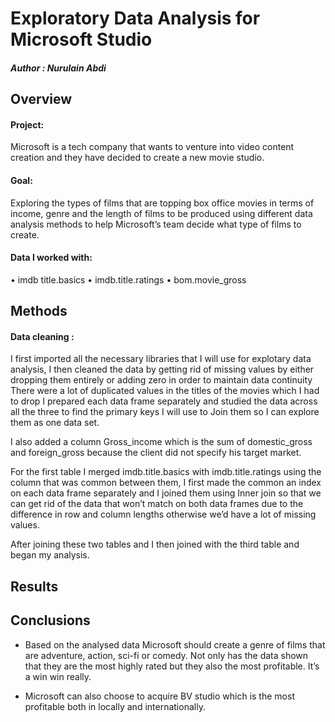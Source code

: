 # Exploratory Data Analysis for Microsoft Studio

##### Author : Nurulain Abdi

## Overview

#### Project: 

Microsoft is a tech company that wants to venture into video content creation and they have decided to create a new movie studio.

#### Goal: 
Exploring the types of films that are topping box office movies in terms of income, genre and the length of films to be produced using different data analysis methods to help Microsoft’s team decide what type of films to create.

#### Data I worked with:

•	imdb title.basics
•	imdb.title.ratings
•	bom.movie_gross


## Methods

#### Data cleaning :

I first imported all the necessary libraries that I will use for explotary data analysis, I then cleaned the data by getting rid of missing values by either dropping them entirely or adding zero in order to maintain data continuity
There were a lot of duplicated values in the titles of the movies which I had to drop
I prepared each data frame separately and studied the data across all the three to find the primary keys I will use to Join them so I can explore them as one data set.

I also added a column Gross_income which is the sum of domestic_gross and foreign_gross because the client did not specify his target market.

For the first table I merged  imdb.title.basics with  imdb.title.ratings using the column that was common between them, I first made the common an index on each data frame separately and I joined them using Inner join so that we can get rid of the data that won’t match on both data frames due to the difference in row and column lengths otherwise we’d have a lot of missing values.

After joining these two tables and I then joined with the third table and began my analysis.

## Results



## Conclusions

- Based on the analysed data Microsoft should create a genre of films that are adventure, action, sci-fi or comedy. Not only has the data shown that they are the most highly rated but they also the most profitable. It’s a win win really.

- Microsoft can also choose to acquire BV studio which is the most profitable  both in locally and internationally.



